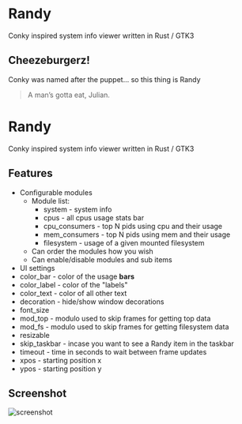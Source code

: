 # Randy
Conky inspired system info viewer written in Rust / GTK3

## Cheezeburgerz!
Conky was named after the puppet... so this thing is Randy
> A man’s gotta eat, Julian.

# Randy
Conky inspired system info viewer written in Rust / GTK3

## Features
* Configurable modules
  * Module list:
    * system - system info
    * cpus - all cpus usage stats bar
    * cpu_consumers - top N pids using cpu and their usage
    * mem_consumers - top N pids using mem and their usage
    * filesystem - usage of a given mounted filesystem
  * Can order the modules how you wish
  * Can enable/disable modules and sub items
* UI settings
 * color_bar - color of the usage **bars**
 * color_label - color of the "labels"
 * color_text - color of all other text
 * decoration - hide/show window decorations
 * font_size
 * mod_top - modulo used to skip frames for getting top data
 * mod_fs - modulo used to skip frames for getting filesystem data
 * resizable
 * skip_taskbar - incase you want to see a Randy item in the taskbar
 * timeout - time in seconds to wait between frame updates
 * xpos - starting position x
 * ypos - starting position y

## Screenshot
![screenshot](https://raw.githubusercontent.com/iphands/ronky/main/assets/screenshot.png)
